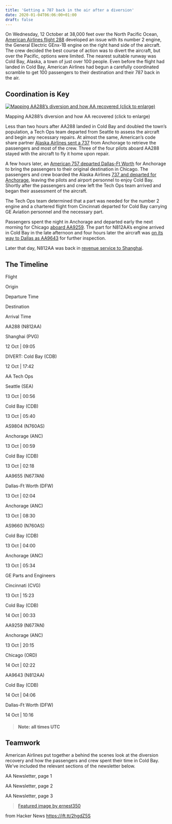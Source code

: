 ```yaml
---
title: 'Getting a 787 back in the air after a diversion'
date: 2020-01-04T06:06:00+01:00
draft: false
---
```


On Wednesday, 12 October at 38,000 feet over the North Pacific Ocean, [American Airlines flight 288](https://www.flightradar24.com/data/aircraft/n812aa#b48b916) developed an issue with its number 2 engine, the General Electric GEnx-1B engine on the right hand side of the aircraft. The crew decided the best course of action was to divert the aircraft, but over the Pacific, options were limited. The nearest suitable runway was Cold Bay, Alaska, a town of just over 100 people. Even before the flight had landed in Cold Bay, American Airlines had begun a carefully coordinated scramble to get 100 passengers to their destination and their 787 back in the air.

Coordination is Key
-------------------

[![Mapping AA288’s diversion and how AA recovered (click to enlarge)](https://blog.flightradar24.com/blog/wp-content/uploads/2016/10/AA288-Recovery.jpg)](https://blog.flightradar24.com/blog/?attachment_id=3079)

Mapping AA288’s diversion and how AA recovered (click to enlarge)

Less than two hours after AA288 landed in Cold Bay and doubled the town’s population, a Tech Ops team departed from Seattle to assess the aircraft and begin any necessary repairs. At almost the same, American’s code share partner [Alaska Airlines sent a 737](https://www.flightradar24.com/data/flights/as9804#b4abb6e) from Anchorage to retrieve the passengers and most of the crew. Three of the four pilots aboard AA288 stayed with the aircraft to fly it home upon repair.

A few hours later, an [American 757 departed Dallas-Ft Worth](https://www.flightradar24.com/data/flights/aa9655#b4accbb) for Anchorage to bring the passengers to their original destination in Chicago. The passengers and crew boarded the Alaska Airlines [737 and departed for Anchorage](https://www.flightradar24.com/data/flights/as9660#b4af91b), leaving the pilots and airport personnel to enjoy Cold Bay. Shortly after the passengers and crew left the Tech Ops team arrived and began their assessment of the aircraft.

The Tech Ops team determined that a part was needed for the number 2 engine and a chartered flight from Cincinnati departed for Cold Bay carrying GE Aviation personnel and the necessary part.

Passengers spent the night in Anchorage and departed early the next morning for Chicago [aboard AA9259](https://www.flightradar24.com/data/flights/aa9259#b4ceb81). The part for N812AA’s engine arrived in Cold Bay in the late afternoon and four hours later the aircraft was [on its way to Dallas as AA9643](https://www.flightradar24.com/data/flights/aa9643#b4db359) for further inspection.

Later that day, N812AA was back in [revenue service to Shanghai](https://www.flightradar24.com/data/aircraft/n812aa#b4f435e).

The Timeline
------------

Flight

Origin

Departure Time

Destination

Arrival Time

AA288 (N812AA)

Shanghai (PVG)

12 Oct | 09:05

DIVERT: Cold Bay (CDB)

12 Oct | 17:42

AA Tech Ops

Seattle (SEA)

13 Oct | 00:56

Cold Bay (CDB)

13 Oct | 05:40

AS9804 (N760AS)

Anchorage (ANC)

13 Oct | 00:59

Cold Bay (CDB)

13 Oct | 02:18

AA9655 (N677AN)

Dallas-Ft Worth (DFW)

13 Oct | 02:04

Anchorage (ANC)

13 Oct | 08:30

AS9660 (N760AS)

Cold Bay (CDB)

13 Oct | 04:00

Anchorage (ANC)

13 Oct | 05:34

GE Parts and Engineers

Cincinnati (CVG)

13 Oct | 15:23

Cold Bay (CDB)

14 Oct | 00:33

AA9259 (N677AN)

Anchorage (ANC)

13 Oct | 20:15

Chicago (ORD)

14 Oct | 02:22

AA9643 (N812AA)

Cold Bay (CDB)

14 Oct | 04:06

Dallas-Ft Worth (DFW)

14 Oct | 10:16

> #### Note: all times UTC

Teamwork
--------

American Airlines put together a behind the scenes look at the diversion recovery and how the passengers and crew spent their time in Cold Bay. We’ve included the relevant sections of the newsletter below.

AA Newsletter, page 1

AA Newsletter, page 2

AA Newsletter, page 3

> [Featured image by ernest350](http://www.jetphotos.net/photo/8333872)

  
  
from Hacker News https://ift.tt/2hgdZ5S